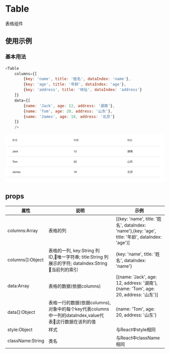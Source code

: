 # Table
表格组件

## 使用示例
### 基本用法
```javascript
<Table
    columns={[
        {key: 'name', title: '姓名', dataIndex: 'name'},
        {key: 'age', title: '年龄', dataIndex: 'age'},
        {key: 'address', title: '地址', dataIndex: 'address'}
    ]}
    data={[
        {name: 'Jack', age: 12, address: '湖南'},
        {name: 'Tom', age: 20, address: '山东'},
        {name: 'James', age: 18, address: '北京'}
    ]}
    />
```
![](./imgs/example-table0.png)


## props

|属性       |说明|示例|
|-|-|-|
|columns:Array      |表格的列|[{key: 'name', title: '姓名', dataIndex: 'name'},{key: 'age', title: '年龄', dataIndex: 'age'}]|
|columns[]:Object   |表格的一列, key:String 列ID,唯一字符串; title:String 列展示的字符; dataIndex:String 当前列的索引|{key: 'name', title: '姓名', dataIndex: 'name'}|
|data:Array         |表格的数据(依据columns)|[{name: 'Jack', age: 12, address: '湖南'},{name: 'Tom', age: 20, address: '山东'}]|
|data[]:Object      |表格一行的数据(依据columns),对象中的每个key代表columns中一列的dataIndex,value代表这行数据在该列的值|{name: 'Tom', age: 20, address: '山东'}|
|style:Object       |样式|与React中style相同|
|className:String   |类名|与React中className相同|